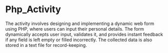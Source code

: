 # Php_Activity
The activity involves designing and implementing a dynamic web form using PHP, where users can input their personal details. The form dynamically accepts user input, validates it, and provides instant feedback if any field is left empty or filled incorrectly. The collected data is also stored in a text file for record-keeping.
